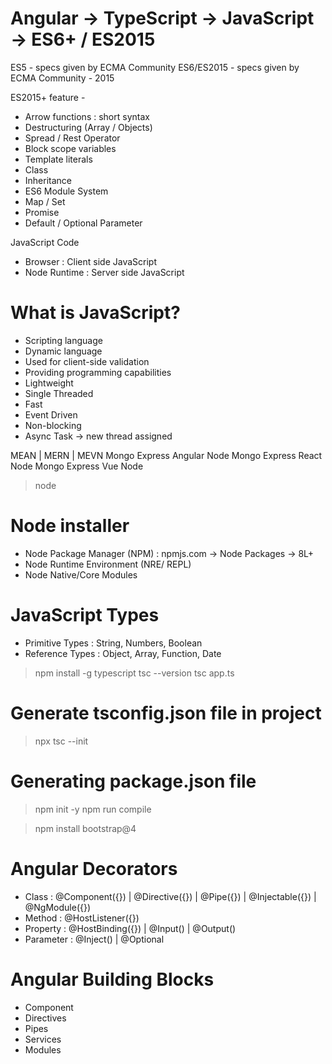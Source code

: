 # Angular -> TypeScript -> JavaScript -> ES6+ / ES2015

ES5 - specs given by ECMA Community
ES6/ES2015 - specs given by ECMA Community - 2015


ES2015+ feature -
- Arrow functions : short syntax
- Destructuring (Array / Objects)
- Spread / Rest Operator 
- Block scope variables
- Template literals
- Class
- Inheritance
- ES6 Module System
- Map / Set
- Promise
- Default / Optional Parameter


JavaScript Code 
- Browser : Client side JavaScript
- Node Runtime : Server side JavaScript


# What is JavaScript?
- Scripting language
- Dynamic language
- Used for client-side validation
- Providing programming capabilities
- Lightweight
- Single Threaded
- Fast
- Event Driven
- Non-blocking
- Async Task -> new thread assigned








MEAN | MERN | MEVN
Mongo Express Angular Node
Mongo Express React Node
Mongo Express Vue Node


> node <filename>


# Node installer
- Node Package Manager (NPM)
    : npmjs.com -> Node Packages -> 8L+
- Node Runtime Environment (NRE/ REPL)
- Node Native/Core Modules


# JavaScript Types
- Primitive Types : String, Numbers, Boolean
- Reference Types : Object, Array, Function, Date



> npm install -g typescript
> tsc --version
> tsc app.ts

# Generate tsconfig.json file in project
> npx tsc --init 


# Generating package.json file
> npm init -y
> npm run compile

> npm install bootstrap@4


# Angular Decorators
- Class : @Component({}) | @Directive({}) | @Pipe({}) | @Injectable({}) | @NgModule({})
- Method : @HostListener({})
- Property : @HostBinding({}) | @Input() | @Output()
- Parameter : @Inject() | @Optional

# Angular Building Blocks
- Component
- Directives
- Pipes
- Services
- Modules